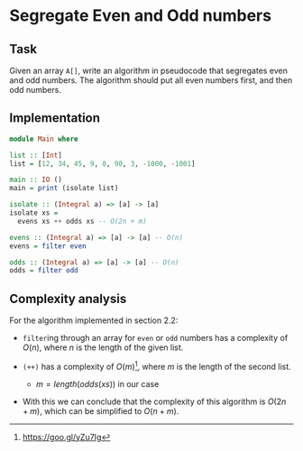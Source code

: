# Segregate Even and Odd numbers

## Task

Given an array `A[]`, write an algorithm in pseudocode that segregates even and
odd numbers. The algorithm should put all even numbers first, and then odd
numbers.

## Implementation

```haskell
module Main where

list :: [Int]
list = [12, 34, 45, 9, 8, 90, 3, -1000, -1001]

main :: IO ()
main = print (isolate list)

isolate :: (Integral a) => [a] -> [a]
isolate xs =
  evens xs ++ odds xs -- O(2n + m)

evens :: (Integral a) => [a] -> [a] -- O(n)
evens = filter even

odds :: (Integral a) => [a] -> [a] -- O(n)
odds = filter odd
```

## Complexity analysis

For the algorithm implemented in section 2.2:

*  `filter`ing through an array for `even` or `odd` numbers has a complexity of
  $O(n)$, where $n$ is the length of the given list.
* `(++)` has a complexity of $O(m)$[^1], where $m$ is the length of the second
  list.
    * $m = length(odds(xs))$ in our case

* With this we can conclude that the complexity of this algorithm is $O(2n+m)$,
  which can be simplified to $O(n+m)$.

[^1]: https://goo.gl/yZu7Ig
